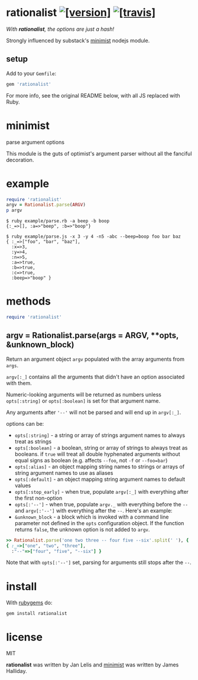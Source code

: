 # rationalist [![[version]](https://badge.fury.io/rb/rationalist.svg)](http://badge.fury.io/rb/rationalist)  [![[travis]](https://travis-ci.org/janlelis/rationalist.png)](https://travis-ci.org/janlelis/rationalist)

*With __rationalist__, the options are just a hash!*

Strongly influenced by substack's
[minimist](https://github.com/substack/minimist) nodejs module.

## setup

Add to your `Gemfile`:

```ruby
gem 'rationalist'
```

For more info, see the original README below, with all JS replaced with Ruby.

# minimist

parse argument options

This module is the guts of optimist's argument parser without all the
fanciful decoration.

# example

```ruby
require 'rationalist'
argv = Rationalist.parse(ARGV)
p argv
```

```
$ ruby example/parse.rb -a beep -b boop
{:_=>[], :a=>"beep", :b=>"boop"}
```

```
$ ruby example/parse.js -x 3 -y 4 -n5 -abc --beep=boop foo bar baz
{ :_=>["foo", "bar", "baz"],
  :x=>3,
  :y=>4,
  :n=>5,
  :a=>true,
  :b=>true,
  :c=>true,
  :beep=>"boop" }
```

# methods

```ruby
require 'rationalist'
```

## argv = Rationalist.parse(args = ARGV, **opts, &unknown_block)

Return an argument object `argv` populated with the array arguments from `args`.

`argv[:_]` contains all the arguments that didn't have an option associated with
them.

Numeric-looking arguments will be returned as numbers unless `opts[:string]` or
`opts[:boolean]` is set for that argument name.

Any arguments after `'--'` will not be parsed and will end up in `argv[:_]`.

options can be:

* `opts[:string]` - a string or array of strings argument names to always treat as
strings
* `opts[:boolean]` - a boolean, string or array of strings to always treat as
booleans. if `true` will treat all double hyphenated arguments without equal signs
as boolean (e.g. affects `--foo`, not `-f` or `--foo=bar`)
* `opts[:alias]` - an object mapping string names to strings or arrays of string
argument names to use as aliases
* `opts[:default]` - an object mapping string argument names to default values
* `opts[:stop_early]` - when true, populate `argv[:_]` with everything after the
first non-option
* `opts[:'--']` - when true, populate `argv._` with everything before the `--`
and `argv[:'--']` with everything after the `--`. Here's an example:
* `&unknown_block` - a block which is invoked with a command line parameter not
defined in the `opts` configuration object. If the function returns `false`, the
unknown option is not added to `argv`.

```ruby
>> Rationalist.parse('one two three -- four five --six'.split(' '), { '--': true })
{ :_=>["one", "two", "three"],
  :"--"=>["four", "five", "--six"] }
```

Note that with `opts[:'--']` set, parsing for arguments still stops after the
`--`.

# install

With [rubygems](https://rubygems.org) do:

```
gem install rationalist
```

# license

MIT

**rationalist** was written by Jan Lelis and [minimist](https://github.com/substack/minimist) was written by James Halliday.
